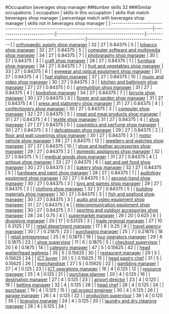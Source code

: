 #Occupation beverages shop manager
##Number skills 32
###Similar occupations:
| occupation                                                                                        |   skills in this occupation |   skills that match beverages shop manager |   percentage match with beverages shop manager |   skills not in beverages shop manager |
|:--------------------------------------------------------------------------------------------------|----------------------------:|-------------------------------------------:|-----------------------------------------------:|---------------------------------------:|
| [orthopaedic supply shop manager](orthopaedic_supply_shop_manager.md)                             |                          32 |                                         27 |                                        0.84375 |                                      5 |
| [tobacco shop manager](tobacco_shop_manager.md)                                                   |                          32 |                                         27 |                                        0.84375 |                                      5 |
| [computer software and multimedia shop manager](computer_software_and_multimedia_shop_manager.md) |                          34 |                                         27 |                                        0.84375 |                                      7 |
| [photography shop manager](photography_shop_manager.md)                                           |                          30 |                                         27 |                                        0.84375 |                                      3 |
| [craft shop manager](craft_shop_manager.md)                                                       |                          28 |                                         27 |                                        0.84375 |                                      1 |
| [furniture shop manager](furniture_shop_manager.md)                                               |                          34 |                                         27 |                                        0.84375 |                                      7 |
| [fruit and vegetables shop manager](fruit_and_vegetables_shop_manager.md)                         |                          33 |                                         27 |                                        0.84375 |                                      6 |
| [eyewear and optical equipment shop manager](eyewear_and_optical_equipment_shop_manager.md)       |                          31 |                                         27 |                                        0.84375 |                                      4 |
| [fuel station manager](fuel_station_manager.md)                                                   |                          37 |                                         27 |                                        0.84375 |                                     10 |
| [music and video shop manager](music_and_video_shop_manager.md)                                   |                          30 |                                         27 |                                        0.84375 |                                      3 |
| [kitchen and bathroom shop manager](kitchen_and_bathroom_shop_manager.md)                         |                          27 |                                         27 |                                        0.84375 |                                      0 |
| [ammunition shop manager](ammunition_shop_manager.md)                                             |                          31 |                                         27 |                                        0.84375 |                                      4 |
| [bookshop manager](bookshop_manager.md)                                                           |                          34 |                                         27 |                                        0.84375 |                                      7 |
| [bicycle shop manager](bicycle_shop_manager.md)                                                   |                          30 |                                         27 |                                        0.84375 |                                      3 |
| [flower and garden shop manager](flower_and_garden_shop_manager.md)                               |                          31 |                                         27 |                                        0.84375 |                                      4 |
| [press and stationery shop manager](press_and_stationery_shop_manager.md)                         |                          31 |                                         27 |                                        0.84375 |                                      4 |
| [confectionery shop manager](confectionery_shop_manager.md)                                       |                          30 |                                         27 |                                        0.84375 |                                      3 |
| [computer shop manager](computer_shop_manager.md)                                                 |                          32 |                                         27 |                                        0.84375 |                                      5 |
| [meat and meat products shop manager](meat_and_meat_products_shop_manager.md)                     |                          31 |                                         27 |                                        0.84375 |                                      4 |
| [textile shop manager](textile_shop_manager.md)                                                   |                          31 |                                         27 |                                        0.84375 |                                      4 |
| [shop manager](shop_manager.md)                                                                   |                          27 |                                         27 |                                        0.84375 |                                      0 |
| [cosmetics and perfume shop manager](cosmetics_and_perfume_shop_manager.md)                       |                          30 |                                         27 |                                        0.84375 |                                      3 |
| [delicatessen shop manager](delicatessen_shop_manager.md)                                         |                          29 |                                         27 |                                        0.84375 |                                      2 |
| [floor and wall coverings shop manager](floor_and_wall_coverings_shop_manager.md)                 |                          30 |                                         27 |                                        0.84375 |                                      3 |
| [motor vehicle shop manager](motor_vehicle_shop_manager.md)                                       |                          39 |                                         27 |                                        0.84375 |                                     12 |
| [jewellery and watches shop manager](jewellery_and_watches_shop_manager.md)                       |                          37 |                                         27 |                                        0.84375 |                                     10 |
| [shoe and leather accessories shop manager](shoe_and_leather_accessories_shop_manager.md)         |                          29 |                                         27 |                                        0.84375 |                                      2 |
| [domestic appliances shop manager](domestic_appliances_shop_manager.md)                           |                          32 |                                         27 |                                        0.84375 |                                      5 |
| [medical goods shop manager](medical_goods_shop_manager.md)                                       |                          31 |                                         27 |                                        0.84375 |                                      4 |
| [antique shop manager](antique_shop_manager.md)                                                   |                          33 |                                         27 |                                        0.84375 |                                      6 |
| [pet and pet food shop manager](pet_and_pet_food_shop_manager.md)                                 |                          30 |                                         27 |                                        0.84375 |                                      3 |
| [bakery shop manager](bakery_shop_manager.md)                                                     |                          32 |                                         27 |                                        0.84375 |                                      5 |
| [hardware and paint shop manager](hardware_and_paint_shop_manager.md)                             |                          28 |                                         27 |                                        0.84375 |                                      1 |
| [audiology equipment shop manager](audiology_equipment_shop_manager.md)                           |                          32 |                                         27 |                                        0.84375 |                                      5 |
| [second-hand shop manager](second-hand_shop_manager.md)                                           |                          30 |                                         27 |                                        0.84375 |                                      3 |
| [toys and games shop manager](toys_and_games_shop_manager.md)                                     |                          29 |                                         27 |                                        0.84375 |                                      2 |
| [clothing shop manager](clothing_shop_manager.md)                                                 |                          32 |                                         27 |                                        0.84375 |                                      5 |
| [building materials shop manager](building_materials_shop_manager.md)                             |                          30 |                                         27 |                                        0.84375 |                                      3 |
| [fish and seafood shop manager](fish_and_seafood_shop_manager.md)                                 |                          30 |                                         27 |                                        0.84375 |                                      3 |
| [audio and video equipment shop manager](audio_and_video_equipment_shop_manager.md)               |                          31 |                                         27 |                                        0.84375 |                                      4 |
| [telecommunication equipment shop manager](telecommunication_equipment_shop_manager.md)           |                          30 |                                         27 |                                        0.84375 |                                      3 |
| [sporting and outdoor accessories shop manager](sporting_and_outdoor_accessories_shop_manager.md) |                          28 |                                         24 |                                        0.75    |                                      4 |
| [supermarket manager](supermarket_manager.md)                                                     |                          26 |                                         20 |                                        0.625   |                                      6 |
| [drugstore manager](drugstore_manager.md)                                                         |                          20 |                                         17 |                                        0.53125 |                                      3 |
| [trade regional manager](trade_regional_manager.md)                                               |                          27 |                                         10 |                                        0.3125  |                                     17 |
| [retail department manager](retail_department_manager.md)                                         |                          17 |                                          8 |                                        0.25    |                                      9 |
| [travel agency manager](travel_agency_manager.md)                                                 |                          30 |                                          7 |                                        0.21875 |                                     23 |
| [purchasing manager](purchasing_manager.md)                                                       |                          25 |                                          7 |                                        0.21875 |                                     18 |
| [retail entrepreneur](retail_entrepreneur.md)                                                     |                          25 |                                          6 |                                        0.1875  |                                     19 |
| [tour operators manager](tour_operators_manager.md)                                               |                          29 |                                          6 |                                        0.1875  |                                     23 |
| [shop supervisor](shop_supervisor.md)                                                             |                          11 |                                          6 |                                        0.1875  |                                      5 |
| [checkout supervisor](checkout_supervisor.md)                                                     |                          20 |                                          6 |                                        0.1875  |                                     14 |
| [category manager](category_manager.md)                                                           |                          47 |                                          5 |                                        0.15625 |                                     42 |
| [head waiter/head waitress](head_waiter-head_waitress.md)                                         |                          35 |                                          5 |                                        0.15625 |                                     30 |
| [restaurant manager](restaurant_manager.md)                                                       |                          29 |                                          5 |                                        0.15625 |                                     24 |
| [ICT buyer](ICT_buyer.md)                                                                         |                          20 |                                          5 |                                        0.15625 |                                     15 |
| [head pastry chef](head_pastry_chef.md)                                                           |                          31 |                                          5 |                                        0.15625 |                                     26 |
| [merchandiser](merchandiser.md)                                                                   |                          27 |                                          5 |                                        0.15625 |                                     22 |
| [gambling manager](gambling_manager.md)                                                           |                          27 |                                          4 |                                        0.125   |                                     23 |
| [ICT operations manager](ICT_operations_manager.md)                                               |                          16 |                                          4 |                                        0.125   |                                     12 |
| [resource manager](resource_manager.md)                                                           |                          25 |                                          4 |                                        0.125   |                                     21 |
| [purchase planner](purchase_planner.md)                                                           |                          20 |                                          4 |                                        0.125   |                                     16 |
| [destination manager](destination_manager.md)                                                     |                          27 |                                          4 |                                        0.125   |                                     23 |
| [airport director](airport_director.md)                                                           |                          23 |                                          4 |                                        0.125   |                                     19 |
| [betting manager](betting_manager.md)                                                             |                          32 |                                          4 |                                        0.125   |                                     28 |
| [head chef](head_chef.md)                                                                         |                          28 |                                          4 |                                        0.125   |                                     24 |
| [purchaser](purchaser.md)                                                                         |                          19 |                                          4 |                                        0.125   |                                     15 |
| [rail project engineer](rail_project_engineer.md)                                                 |                          30 |                                          4 |                                        0.125   |                                     26 |
| [garage manager](garage_manager.md)                                                               |                          26 |                                          4 |                                        0.125   |                                     22 |
| [production supervisor](production_supervisor.md)                                                 |                          39 |                                          4 |                                        0.125   |                                     35 |
| [licensing manager](licensing_manager.md)                                                         |                          24 |                                          4 |                                        0.125   |                                     20 |
| [laundry and dry cleaning manager](laundry_and_dry_cleaning_manager.md)                           |                          28 |                                          4 |                                        0.125   |                                     24 |
